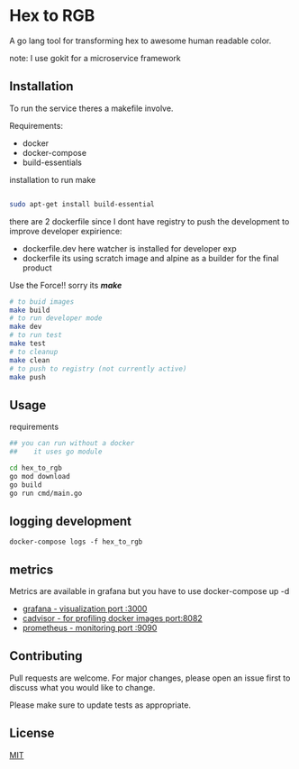 # Hex to RGB

A go lang tool for transforming hex to awesome human readable color.

note:
I use gokit for a microservice framework

## Installation

To run the service theres a makefile involve.

Requirements:
   * docker
   * docker-compose
   * build-essentials

installation to run make
```bash

sudo apt-get install build-essential
```    

there are 2 dockerfile since I dont have registry to push the development to improve developer expirience:

   - dockerfile.dev
      here watcher is installed for developer exp
   - dockerfile
      its using scratch image and alpine as a builder for the final product


Use the Force!! sorry its _**make**_


```bash
# to buid images
make build
# to run developer mode
make dev
# to run test
make test
# to cleanup
make clean
# to push to registry (not currently active)
make push


```

## Usage

requirements

```bash
## you can run without a docker 
##    it uses go module 

cd hex_to_rgb
go mod download
go build
go run cmd/main.go

```

## logging development

```docker
docker-compose logs -f hex_to_rgb 
```

## metrics

Metrics are available in grafana but you have to use docker-compose up  -d 
  - [grafana - visualization port :3000](localhost:3000)
  - [cadvisor - for profiling docker images port:8082](localhost:8082)
  - [prometheus - monitoring port :9090](localhost:9090)
  


## Contributing
Pull requests are welcome. For major changes, please open an issue first to discuss what you would like to change.

Please make sure to update tests as appropriate.

## License
[MIT](https://choosealicense.com/licenses/mit/)